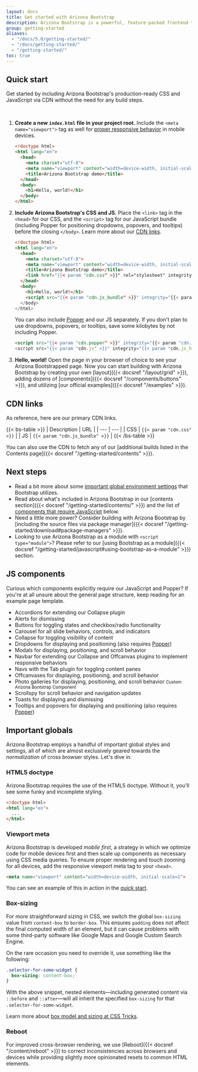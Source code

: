 ```yaml
---
layout: docs
title: Get started with Arizona Bootstrap
description: Arizona Bootstrap is a powerful, feature-packed frontend toolkit. Build anything—from prototype to production—in minutes.
group: getting-started
aliases:
  - "/docs/5.0/getting-started/"
  - "/docs/getting-started/"
  - "/getting-started/"
toc: true
---
```


## Quick start

Get started by including Arizona Bootstrap's production-ready CSS and JavaScript via CDN without the need for any build steps.

<br>

1. **Create a new `index.html` file in your project root.** Include the `<meta name="viewport">` tag as well for [proper responsive behavior](https://developer.mozilla.org/en-US/docs/Web/HTML/Viewport_meta_tag) in mobile devices.

   ```html
   <!doctype html>
   <html lang="en">
     <head>
       <meta charset="utf-8">
       <meta name="viewport" content="width=device-width, initial-scale=1">
       <title>Arizona Bootstrap demo</title>
     </head>
     <body>
       <h1>Hello, world!</h1>
     </body>
   </html>
   ```

2. **Include Arizona Bootstrap's CSS and JS.** Place the `<link>` tag in the `<head>` for our CSS, and the `<script>` tag for our JavaScript bundle (including Popper for positioning dropdowns, popovers, and tooltips) before the closing `</body>`. Learn more about our [CDN links](#cdn-links).

   ```html
   <!doctype html>
   <html lang="en">
     <head>
       <meta charset="utf-8">
       <meta name="viewport" content="width=device-width, initial-scale=1">
       <title>Arizona Bootstrap demo</title>
       <link href="{{< param "cdn.css" >}}" rel="stylesheet" integrity="{{< param "cdn.css_hash" >}}" crossorigin="anonymous">
     </head>
     <body>
       <h1>Hello, world!</h1>
       <script src="{{< param "cdn.js_bundle" >}}" integrity="{{< param "cdn.js_bundle_hash" >}}" crossorigin="anonymous"></script>
     </body>
   </html>
   ```

   You can also include [Popper](https://popper.js.org/docs/v2/) and our JS separately. If you don't plan to use dropdowns, popovers, or tooltips, save some kilobytes by not including Popper.

   ```html
   <script src="{{< param "cdn.popper" >}}" integrity="{{< param "cdn.popper_hash" >}}" crossorigin="anonymous"></script>
   <script src="{{< param "cdn.js" >}}" integrity="{{< param "cdn.js_hash" >}}" crossorigin="anonymous"></script>
   ```

3. **Hello, world!** Open the page in your browser of choice to see your Arizona Bootstrapped page. Now you can start building with Arizona Bootstrap by creating your own [layout]({{< docsref "/layout/grid" >}}), adding dozens of [components]({{< docsref "/components/buttons" >}}), and utilizing [our official examples]({{< docsref "/examples" >}}).

## CDN links

As reference, here are our primary CDN links.

{{< bs-table >}}
| Description | URL |
| --- | --- |
| CSS | `{{< param "cdn.css" >}}` |
| JS | `{{< param "cdn.js_bundle" >}}` |
{{< /bs-table >}}

You can also use the CDN to fetch any of our [additional builds listed in the Contents page]({{< docsref "/getting-started/contents" >}}).

## Next steps

- Read a bit more about some [important global environment settings](#important-globals) that Bootstrap utilizes.
- Read about what's included in Arizona Bootstrap in our [contents section]({{< docsref "/getting-started/contents/" >}}) and the list of [components that require JavaScript](#js-components) below.
- Need a little more power? Consider building with Arizona Bootstrap by [including the source files via package manager]({{< docsref "/getting-started/download#package-managers" >}}).
- Looking to use Arizona Bootstrap as a module with `<script type="module">`? Please refer to our [using Bootstrap as a module]({{< docsref "/getting-started/javascript#using-bootstrap-as-a-module" >}}) section.

## JS components

Curious which components explicitly require our JavaScript and Popper? If you're at all unsure about the general page structure, keep reading for an example page template.

- Accordions for extending our Collapse plugin
- Alerts for dismissing
- Buttons for toggling states and checkbox/radio functionality
- Carousel for all slide behaviors, controls, and indicators
- Collapse for toggling visibility of content
- Dropdowns for displaying and positioning (also requires [Popper](https://popper.js.org/docs/v2/))
- Modals for displaying, positioning, and scroll behavior
- Navbar for extending our Collapse and Offcanvas plugins to implement responsive behaviors
- Navs with the Tab plugin for toggling content panes
- Offcanvases for displaying, positioning, and scroll behavior
- Photo galleries for displaying, positioning, and scroll behavior <span class="badge badge-az-custom py-1 px-2 ms-1"><small>Custom Arizona Bootstrap Component</small></span>
- Scrollspy for scroll behavior and navigation updates
- Toasts for displaying and dismissing
- Tooltips and popovers for displaying and positioning (also requires [Popper](https://popper.js.org/docs/v2/))

## Important globals

Arizona Bootstrap employs a handful of important global styles and settings, all of which are almost exclusively geared towards the *normalization* of cross browser styles. Let's dive in.

### HTML5 doctype

Arizona Bootstrap requires the use of the HTML5 doctype. Without it, you'll see some funky and incomplete styling.

```html
<!doctype html>
<html lang="en">
  ...
</html>
```

### Viewport meta

Arizona Bootstrap is developed *mobile first*, a strategy in which we optimize code for mobile devices first and then scale up components as necessary using CSS media queries. To ensure proper rendering and touch zooming for all devices, add the responsive viewport meta tag to your `<head>`.

```html
<meta name="viewport" content="width=device-width, initial-scale=1">
```

You can see an example of this in action in the [quick start](#quick-start).

### Box-sizing

For more straightforward sizing in CSS, we switch the global `box-sizing` value from `content-box` to `border-box`. This ensures `padding` does not affect the final computed width of an element, but it can cause problems with some third-party software like Google Maps and Google Custom Search Engine.

On the rare occasion you need to override it, use something like the following:

```css
.selector-for-some-widget {
  box-sizing: content-box;
}
```

With the above snippet, nested elements—including generated content via `::before` and `::after`—will all inherit the specified `box-sizing` for that `.selector-for-some-widget`.

Learn more about [box model and sizing at CSS Tricks](https://css-tricks.com/box-sizing/).

### Reboot

For improved cross-browser rendering, we use [Reboot]({{< docsref "/content/reboot" >}}) to correct inconsistencies across browsers and devices while providing slightly more opinionated resets to common HTML elements.
